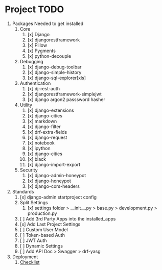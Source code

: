 # Project TODO

1. Packages Needed to get installed
   1. Core
      1. [x] Django
      2. [x] djangorestframework
      3. [x] Pillow
      4. [x] Pygments
      5. [x] python-decouple
   2. Debugging
      1. [x] django-debug-toolbar
      2. [x] django-simple-history
      3. [x] django-sql-explorer[xls]
   3. Authentication
      1. [x] dj-rest-auth
      2. [x] djangorestframework-simplejwt
      3. [x] django argon2 passsword hasher
   4. Utility
      1. [x] django-extensions
      2. [x] django-cities
      3. [x] markdown
      4. [x] django-filter
      5. [x] drf-extra-fields
      6. [x] django-request
      7. [x] notebook
      8. [x] ipython
      9. [x] django-cities
      10. [x] black
      11. [x] django-import-export
   5. Security
      1. [x] django-admin-honeypot
      2. [x] django-honeypot
      3. [x] django-cors-headers
2. Standards
   1. [x] django-admin startproject config
   2. Split Settings
      1. [x] settings folder > \_\_init\_\_.py > base.py > development.py > production.py
   3. [ ] Add 3rd Party Apps into the installed_apps
   4. [x] Add Last Project Settings
   5. [ ] Custom User Model
   6. [ ] Token-based Auth
   7. [ ] JWT Auth
   8. [ ] Dynamic Settings
   9. [ ] Add API Doc > Swagger > drf-yasg
3. Deployment
   1. [Checklist](https://docs.djangoproject.com/en/3.2/howto/deployment/checklist/)
